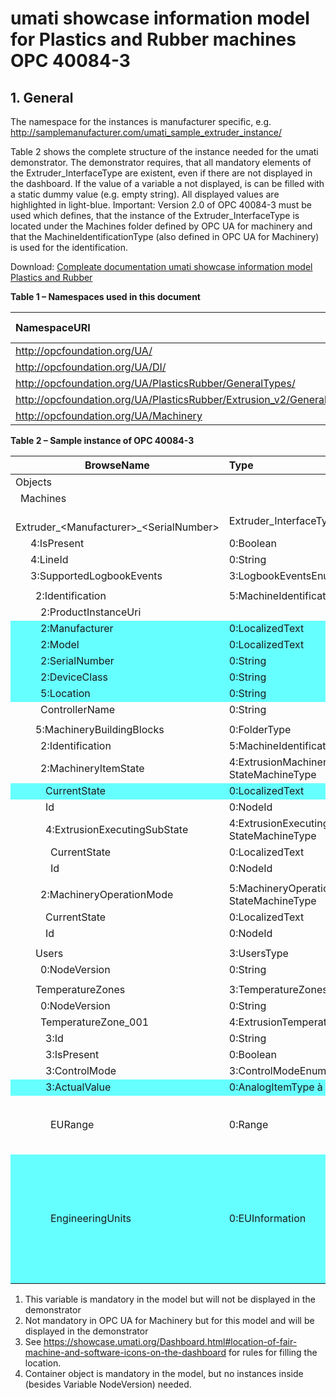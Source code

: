<html>
<style>
    .pr_table tr:nth-child(10) { background: #66FFFF; }
    .pr_table tr:nth-child(11) { background: #66FFFF; }
    .pr_table tr:nth-child(12) { background: #66FFFF; }
    .pr_table tr:nth-child(13) { background: #66FFFF; }
    .pr_table tr:nth-child(14) { background: #66FFFF; }
    .pr_table tr:nth-child(20) { background: #66FFFF; }
    .pr_table tr:nth-child(39) { background: #66FFFF; }
    .pr_table tr:nth-child(41) { background: #66FFFF; }
</style>

# umati showcase information model for Plastics and Rubber machines OPC 40084-3

## 1. General
The namespace for the instances is manufacturer specific, e.g. http://samplemanufacturer.com/umati_sample_extruder_instance/

Table 2 shows the complete structure of the instance needed for the umati demonstrator. The demonstrator requires, that all mandatory elements of the Extruder_InterfaceType are existent, even if there are not displayed in the dashboard. If the value of a variable a not displayed, is can be filled with a static dummy value (e.g. empty string). All displayed values are highlighted in light-blue.
Important: Version 2.0 of OPC 40084-3 must be used which defines, that the instance of the Extruder_InterfaceType is located under the Machines folder defined by OPC UA for machinery and that the MachineIdentificationType (also defined in OPC UA for Machinery) is used for the identification.

Download: [Compleate documentation umati showcase information model Plastics and Rubber](https://github.com/umati/Showcase/tree/main/img/PlasticsRubber/PR_40084-3_PDF.pdf)

**Table 1 – Namespaces used in this document**

| **NamespaceURI** | **Namespace Index** | **Example** |
| :- | :- | :- |
| http://opcfoundation.org/UA/ | 0 | 0:NodeVersion |
| http://opcfoundation.org/UA/DI/ | 2 | 2:DeviceClass |
| http://opcfoundation.org/UA/PlasticsRubber/GeneralTypes/ | 3 | 3:MachineInformationType |
| http://opcfoundation.org/UA/PlasticsRubber/Extrusion_v2/GeneralTypes/ | 4 | 4:ExtrusionDeviceType |
| http://opcfoundation.org/UA/Machinery | 5 | 5:Machines |

**Table 2 – Sample instance of OPC 40084-3**
<div class=pr_table>

|**BrowseName**|**Type**|**Example Value**|**Remarks**|
| - | :- | :- | :- |
|Objects||||
|&ensp;Machines||||
|&ensp;&ensp;Extruder_&lt;Manufacturer>_&lt;SerialNumber>|Extruder\_InterfaceType|||
|&ensp;&ensp;&ensp;4:IsPresent|0:Boolean|true|1)|
|&ensp;&ensp;&ensp;4:LineId|0:String|“Foil line 1”|1)|
|&ensp;&ensp;&ensp;3:SupportedLogbookEvents|3:LogbookEventsEnumeration[]|*empty array / NULL*|1)|
|||||
|&ensp;&ensp;&ensp;&ensp;2:Identification|5:MachineIdentificationType|||
&ensp;&ensp;&ensp;&ensp;&ensp;2:ProductInstanceUri||“https://samplemanufacturer.com/Extruder987”|1)|
&ensp;&ensp;&ensp;&ensp;&ensp;2:Manufacturer|0:LocalizedText|“Sample Manufacturer”||
&ensp;&ensp;&ensp;&ensp;&ensp;2:Model|0:LocalizedText|“Extruder 3000”|2)|
&ensp;&ensp;&ensp;&ensp;&ensp;2:SerialNumber|0:String|“987”||
&ensp;&ensp;&ensp;&ensp;&ensp;2:DeviceClass|0:String|“Extruder”||
&ensp;&ensp;&ensp;&ensp;&ensp;5:Location|0:String|“K 14 F42/N 51.260407 E 6.744588”|2), 3)|
&ensp;&ensp;&ensp;&ensp;&ensp;ControllerName|0:String|“My Controller”|1)|
|||||
|&ensp;&ensp;&ensp;&ensp;5:MachineryBuildingBlocks|0:FolderType|||
|&ensp;&ensp;&ensp;&ensp;&ensp;2:Identification|5:MachineIdentificationType|Reference to the instance *Identification* above||
|&ensp;&ensp;&ensp;&ensp;&ensp;2:MachineryItemState|4:ExtrusionMachineryItemState\_<br>StateMachineType|||
|&ensp;&ensp;&ensp;&ensp;&ensp;&ensp;CurrentState|0:LocalizedText|“Executing”||
|&ensp;&ensp;&ensp;&ensp;&ensp;&ensp;Id|0:NodeId|ns=4;i=5092|1)|
|&ensp;&ensp;&ensp;&ensp;&ensp;&ensp;4:ExtrusionExecutingSubState|4:ExtrusionExecutingSubState\_<br>StateMachineType||1)|
|&ensp;&ensp;&ensp;&ensp;&ensp;&ensp;&ensp;CurrentState|0:LocalizedText|“ControlledRun”|1)|
|&ensp;&ensp;&ensp;&ensp;&ensp;&ensp;&ensp;Id|0:NodeId|ns=4;i=5070|1)|
|||||
|&ensp;&ensp;&ensp;&ensp;&ensp;2:MachineryOperationMode|5:MachineryOperationMode<br>StateMachineType|||
|&ensp;&ensp;&ensp;&ensp;&ensp;&ensp;CurrentState|0:LocalizedText|“Processing”||
|&ensp;&ensp;&ensp;&ensp;&ensp;&ensp;Id|0:NodeId|ns=5;i=5026||
|||||
|&ensp;&ensp;&ensp;&ensp;Users|3:UsersType||1), 4)|
&ensp;&ensp;&ensp;&ensp;&ensp;0:NodeVersion|0:String|“1”|1)|
|||||
|&ensp;&ensp;&ensp;&ensp;TemperatureZones|3:TemperatureZonesType|||
&ensp;&ensp;&ensp;&ensp;&ensp;0:NodeVersion|0:String|“1”|1)|
|&ensp;&ensp;&ensp;&ensp;&ensp;TemperatureZone\_001|4:ExtrusionTemperatureZoneType|||
|&ensp;&ensp;&ensp;&ensp;&ensp;&ensp;3:Id|0:String|“Temperature Zone 1”|1)|
|&ensp;&ensp;&ensp;&ensp;&ensp;&ensp;3:IsPresent|0:Boolean|true|1)|
|&ensp;&ensp;&ensp;&ensp;&ensp;&ensp;3:ControlMode|3:ControlModeEnumeration|2 (= AUTOMATIC)|1)|
|&ensp;&ensp;&ensp;&ensp;&ensp;&ensp;3:ActualValue|0:AnalogItemType à 0:Double|120.5||
|&ensp;&ensp;&ensp;&ensp;&ensp;&ensp;&ensp;EURange|0:Range|<p>Low: 0</p><p>High: 200</p>|1)|
|&ensp;&ensp;&ensp;&ensp;&ensp;&ensp;&ensp;EngineeringUnits|0:EUInformation|<p>namespaceUri: “http://www.opcfoundation.org/UA/<br>units/un/cefact”</p><p>unitId: 4408652</p><p>displayName: “°C”</p><p>description: “degree Celsius”</p>||

</div>

1)	This variable is mandatory in the model but will not be displayed in the demonstrator
2)	Not mandatory in OPC UA for Machinery but for this model and will be displayed in the demonstrator
3)	See https://showcase.umati.org/Dashboard.html#location-of-fair-machine-and-software-icons-on-the-dashboard for rules for filling the location.
4)	Container object is mandatory in the model, but no instances inside (besides Variable NodeVersion) needed.

</html>

